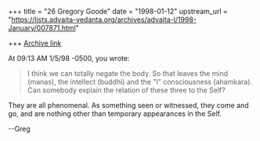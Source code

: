 +++
title = "26 Gregory Goode"
date = "1998-01-12"
upstream_url = "https://lists.advaita-vedanta.org/archives/advaita-l/1998-January/007871.html"

+++
[Archive link](https://lists.advaita-vedanta.org/archives/advaita-l/1998-January/007871.html)

At 09:13 AM 1/5/98 -0500, you wrote:
>I think we can totally negate the body. So that leaves the mind (manas), the
>intellect (buddhi) and the "I" consciousness (ahamkara). Can somebody
>explain the relation of these three to the Self?

They are all phenomenal.  As something seen or witnessed, they come and go,
and are nothing other than temporary appearances in the Self.

--Greg

